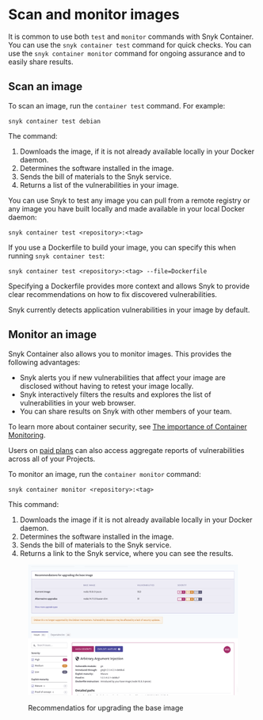 # Scan and monitor images

It is common to use both `test` and `monitor` commands with Snyk Container. You can use the `snyk container test` command for quick checks. You can use the `snyk container monitor` command for ongoing assurance and to easily share results.

## Scan an image

To scan an image, run the `container test` command. For example:

```
snyk container test debian
```

The command:

1. Downloads the image, if it is not already available locally in your Docker daemon.
2. Determines the software installed in the image.
3. Sends the bill of materials to the Snyk service.
4. Returns a list of the vulnerabilities in your image.

You can use Snyk to test any image you can pull from a remote registry or any image you have built locally and made available in your local Docker daemon:

```
snyk container test <repository>:<tag>
```

If you use a Dockerfile to build your image, you can specify this when running `snyk container test`:

```
snyk container test <repository>:<tag> --file=Dockerfile
```

Specifying a Dockerfile provides more context and allows Snyk to provide clear recommendations on how to fix discovered vulnerabilities.

Snyk currently detects application vulnerabilities in your image by default.

## Monitor an image

Snyk Container also allows you to monitor images. This provides the following advantages:

* Snyk alerts you if new vulnerabilities that affect your image are disclosed without having to retest your image locally.
* Snyk interactively filters the results and explores the list of vulnerabilities in your web browser.
* You can share results on Snyk with other members of your team.

To learn more about container security, see [The importance of Container Monitoring](https://snyk.io/learn/container-security/container-monitoring/).

Users on [paid plans](https://snyk.io/plans) can also access aggregate reports of vulnerabilities across all of your Projects.

To monitor an image, run the `container monitor` command:

```
snyk container monitor <repository>:<tag>
```

This command:

1. Downloads the image if it is not already available locally in your Docker daemon.
2. Determines the software installed in the image.
3. Sends the bill of materials to the Snyk service.
4. Returns a link to the Snyk service, where you can see the results.

<figure><img src="../../../.gitbook/assets/monitor.png" alt="Recommendatios for upgrading the base image"><figcaption><p>Recommendatios for upgrading the base image</p></figcaption></figure>

